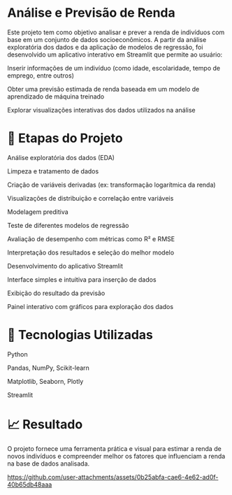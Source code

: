 # Análise e Previsão de Renda

Este projeto tem como objetivo analisar e prever a renda de indivíduos com base em um conjunto de dados socioeconômicos.
A partir da análise exploratória dos dados e da aplicação de modelos de regressão, foi desenvolvido um aplicativo interativo em Streamlit que permite ao usuário:

Inserir informações de um indivíduo (como idade, escolaridade, tempo de emprego, entre outros)

Obter uma previsão estimada de renda baseada em um modelo de aprendizado de máquina treinado

Explorar visualizações interativas dos dados utilizados na análise

# 🧠 Etapas do Projeto

Análise exploratória dos dados (EDA)

Limpeza e tratamento de dados

Criação de variáveis derivadas (ex: transformação logarítmica da renda)

Visualizações de distribuição e correlação entre variáveis

Modelagem preditiva

Teste de diferentes modelos de regressão

Avaliação de desempenho com métricas como R² e RMSE

Interpretação dos resultados e seleção do melhor modelo

Desenvolvimento do aplicativo Streamlit

Interface simples e intuitiva para inserção de dados

Exibição do resultado da previsão

Painel interativo com gráficos para exploração dos dados

# 🚀 Tecnologias Utilizadas

Python

Pandas, NumPy, Scikit-learn

Matplotlib, Seaborn, Plotly

Streamlit

# 📈 Resultado

O projeto fornece uma ferramenta prática e visual para estimar a renda de novos indivíduos e compreender melhor os fatores que influenciam a renda na base de dados analisada.





https://github.com/user-attachments/assets/0b25abfa-cae6-4e62-ad0f-40b65db48aaa

